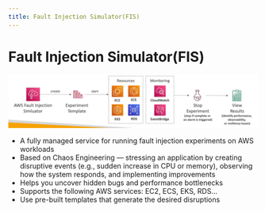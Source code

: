 ```yaml
---
title: Fault Injection Simulator(FIS)
---
```

# Fault Injection Simulator(FIS)
![Fault Injection Simulator(FIS)](./FIS.png)
- A fully managed service for running fault injection experiments on AWS workloads
- Based on Chaos Engineering — stressing an application by creating disruptive events (e.g., sudden increase in CPU or memory), observing how the system responds, and implementing improvements
- Helps you uncover hidden bugs and performance bottlenecks
- Supports the following AWS services: EC2, ECS, EKS, RDS...
- Use pre-built templates that generate the desired disruptions
